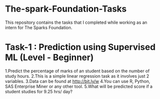 # The-spark-Foundation-Tasks

This repository contains the tasks that I completed while working as an intern for The Sparks Foundation.

# Task-1 : Prediction using Supervised ML (Level - Beginner)

  1.Predict the percentage of marks of an student based on the number of study hours.
  2.This is a simple linear regression task as it involves just 2 variables.
  3.Data can be found at http://bit.ly/w
  4.You can use R, Python, SAS Enterprise Miner or any other tool.
  5.What will be predicted score if a student studies for 9.25 hrs/ day?
